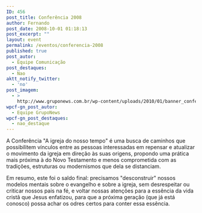 ```yaml
---
ID: 456
post_title: Conferência 2008
author: Fernando
post_date: 2008-10-01 01:18:13
post_excerpt: ""
layout: event
permalink: /eventos/conferencia-2008
published: true
post_autor:
  - Equipe Comunicação
post_destaques:
  - Nao
aktt_notify_twitter:
  - 'no'
post_imagem:
  - >
    http://www.gruponews.com.br/wp-content/uploads/2010/01/banner_conferencia2008.jpg
wpcf-gn_post_autor:
  - Equipe GrupoNews
wpcf-gn_post_destaques:
  - nao_destaque
---
```

A Conferência "A igreja do nosso tempo" é uma busca de caminhos que possibilitem vínculos entre as pessoas interessadas em repensar e atualizar o movimento da igreja em direção às suas origens, propondo uma prática mais próxima à do Novo Testamento e menos comprometida com as tradições, estruturas ou modernismos que dela se distanciam.

Em resumo, este foi o saldo final: precisamos "desconstruir" nossos modelos mentais sobre o evangelho e sobre a igreja, sem desrespeitar ou criticar nossos pais na fé, e voltar nossas atenções para a essência da vida cristã que Jesus enfatizou, para que a próxima geração (que já está conosco) possa achar os odres certos para conter essa essência.

